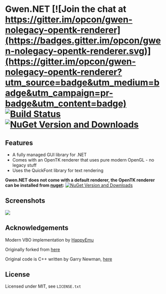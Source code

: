 Gwen.NET [![Join the chat at https://gitter.im/opcon/gwen-nolegacy-opentk-renderer](https://badges.gitter.im/opcon/gwen-nolegacy-opentk-renderer.svg)](https://gitter.im/opcon/gwen-nolegacy-opentk-renderer?utm_source=badge&utm_medium=badge&utm_campaign=pr-badge&utm_content=badge) [![Build Status](https://travis-ci.org/opcon/gwen-nolegacy-opentk-renderer.svg?branch=master)](https://travis-ci.org/opcon/gwen-nolegacy-opentk-renderer) [![NuGet Version and Downloads](https://buildstats.info/nuget/Gwen)](https://www.nuget.org/packages/Gwen/)
===========

## Features
* A fully managed GUI library for .NET
* Comes with an OpenTK renderer that uses pure modern OpenGL - no legacy stuff
* Uses the QuickFont library for text rendering

**Gwen.NET does not come with a default renderer, the OpenTK renderer can be installed from [nuget](https://www.nuget.org/packages/Gwen.Renderer.OpenTK):** [![NuGet Version and Downloads](https://buildstats.info/nuget/Gwen.Renderer.OpenTK)](https://www.nuget.org/packages/Gwen.Renderer.OpenTK/) 

## Screenshots

![](http://i.imgur.com/WqlErkq.png)

## Acknowledgements

Modern VBO implementation by [HappyEmu](https://github.com/HappyEmu/gwen-nolegacy-opentk-renderer)

Originally forked from [here](https://code.google.com/p/gwen-dotnet/)

Original code is C++ written by Garry Newman, [here](https://github.com/garrynewman/GWEN)

## License

Licensed under MIT, see `LICENSE.txt`
